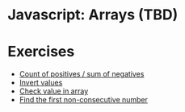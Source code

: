 # Javascript: Arrays (TBD)

# Exercises

- [Count of positives / sum of negatives](https://www.codewars.com/kata/576bb71bbbcf0951d5000044/train/javascript)
- [Invert values](https://www.codewars.com/kata/5899dc03bc95b1bf1b0000ad/train/javascript)
- [Check value in array](https://www.codewars.com/kata/57cc975ed542d3148f00015b/train/javascript)
- [Find the first non-consecutive number](https://www.codewars.com/kata/58f8a3a27a5c28d92e000144/train/javascript)
